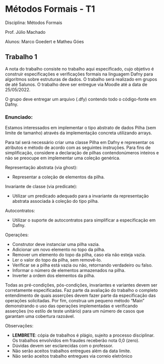 # Métodos Formais - T1

Disciplina: Métodos Formais

Prof. Júlio Machado

Alunos: Marco Goedert e Matheu Góes

## Trabalho 1

A nota do trabalho consiste no trabalho aqui especificado, cujo objetivo é construir especificações e verificações formais na linguagem Dafny para algoritmos sobre estruturas de dados. O trabalho será realizado em grupos de até 5alunos. O trabalho deve ser entregue via Moodle até a data de 25/05/2022.

O grupo deve entregar um arquivo (.dfy) contendo todo o código-fonte em Dafny.

### Enunciado:

Estamos interessados em implementar o tipo abstrato de dados Pilha (sem limite de tamanho) através da implementação concreta utilizando arrays.

Para tal será necessário criar uma classe Pilha em Dafny e representar os atributos e método de acordo com as seguintes instruções. Para fins de simplificação, considere a declaração de pilhas contendonúmeros inteiros e não se preocupe em implementar uma coleção genérica.

Representação abstrata (via ghost):

- Representar a coleção de elementos da pilha.

Invariante de classe (via predicate):

- Utilizar um predicado adequado para a invariante da representação abstrata associada à coleção do tipo pilha.

Autocontratos:

- Utilizar o suporte de autocontratos para simplificar a especificação em Dafny.

Operações:

- Construtor deve instanciar uma pilha vazia.
- Adicionar um novo elemento no topo da pilha.
- Remover um elemento do topo da pilha, caso ela não esteja vazia.
- Ler o valor do topo da pilha, sem removê-lo.
- Verificar se a pilha está vazia ou não, retornando verdadeiro ou falso.
- Informar o número de elementos armazenados na pilha.
- Inverter a ordem dos elementos da pilha.

Todas as pré-condições, pós-condições, invariantes e variantes devem ser corretamente especificadas. Faz parte da avaliação do trabalho o completo entendimento de quais asserções devem fazer parte da especificação das operações solicitadas.
Por fim, construa um pequeno método “Main” demonstrando o uso das operações implementadas e verificando asserções (no estilo de teste unitário) para um número de casos que garantam uma cobertura razoável.

Observações:

- **LEMBRETE**: cópia de trabalhos é plágio, sujeito a processo disciplinar. Os trabalhos envolvidos em fraudes receberão nota 0,0 (zero).
- Dúvidas devem ser esclarecidas com o professor.
- Não serão aceitos trabalhos entregues além da data limite.
- Não serão aceitos trabalho entregues via correio eletrônico
